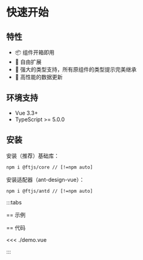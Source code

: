 # 快速开始

## 特性

- 📦 组件开箱即用
- 🎨 自由扩展
- 💪 强大的类型支持，所有原组件的类型提示完美继承
- 🚀 高性能的数据更新

## 环境支持

- Vue 3.3+
- TypeScript >= 5.0.0

## 安装

安装（推荐）基础库：

```bash
npm i @ftjs/core // [!=npm auto]
```

安装适配器（ant-design-vue）：

```bash
npm i @ftjs/antd // [!=npm auto]
```

<script setup lang="ts">
import Demo from "./demo.vue";
</script>

:::tabs

== 示例

<Demo />

== 代码

<<< ./demo.vue

:::
